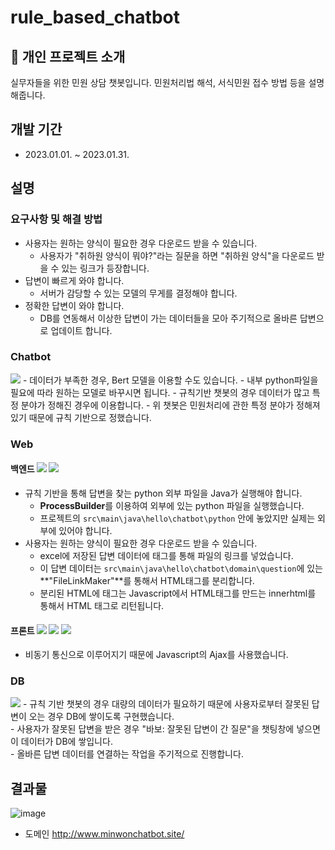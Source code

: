 # rule_based_chatbot

## 🤖 개인 프로젝트 소개 
실무자들을 위한 민원 상담 챗봇입니다.
민원처리법 해석, 서식민원 접수 방법 등을 설명해줍니다.

## 개발 기간
- 2023.01.01. ~ 2023.01.31.

## 설명

### 요구사항 및 해결 방법
- 사용자는 원하는 양식이 필요한 경우 다운로드 받을 수 있습니다. 
  - 사용자가 "취하원 양식이 뭐야?"라는 질문을 하면 "취하원 양식"을 다운로드 받을 수 있는 링크가 등장합니다.
- 답변이 빠르게 와야 합니다. 
  - 서버가 감당할 수 있는 모델의 무게를 결정해야 합니다.
- 정확한 답변이 와야 합니다.
  - DB를 연동해서 이상한 답변이 가는 데이터들을 모아 주기적으로 올바른 답변으로 업데이트 합니다.
  
### Chatbot
<img src="https://img.shields.io/badge/Language-python-green"/>
- 데이터가 부족한 경우, Bert 모델을 이용할 수도 있습니다.
- 내부 python파일을 필요에 따라 원하는 모델로 바꾸시면 됩니다.
- 규칙기반 챗봇의 경우 데이터가 많고 특정 분야가 정해진 경우에 이용합니다.
- 위 챗봇은 민원처리에 관한 특정 분야가 정해져 있기 때문에 규칙 기반으로 정했습니다.

### Web
 #### 백엔드 <img src="https://img.shields.io/badge/Language-Java-green"/> <img src="https://img.shields.io/badge/Framwork-Springboot-red"/> 
- 규칙 기반을 통해 답변을 찾는 python 외부 파일을 Java가 실행해야 합니다.
  - **ProcessBuilder**를 이용하여 외부에 있는 python 파일을 실행했습니다.
  - 프로젝트의 ```src\main\java\hello\chatbot\python``` 안에 놓았지만 실제는 외부에 있어야 합니다.
- 사용자는 원하는 양식이 필요한 경우 다운로드 받을 수 있습니다. 
  - excel에 저장된 답변 데이터에 <a>태그를 통해 파일의 링크를 넣었습니다.
  - 이 답변 데이터는 ```src\main\java\hello\chatbot\domain\question```에 있는 **"FileLinkMaker"**를 통해서 HTML태그를 분리합니다.
  - 분리된 HTML에 태그는 Javascript에서 HTML태그를 만드는 innerhtml를 통해서 HTML 태그로 리턴됩니다.  
 #### 프론트 <img src="https://img.shields.io/badge/Language-Javascript-green"/>  <img src="https://img.shields.io/badge/Language-HTML-green"/> <img src="https://img.shields.io/badge/Language-CSS-green"/>
- 비동기 통신으로 이루어지기 때문에 Javascript의 Ajax를 사용했습니다.

### DB 
<img src="https://img.shields.io/badge/DB-Cloud%20DB%20for%20MySQL%20-orange"/> 
- 규칙 기반 챗봇의 경우 대량의 데이터가 필요하기 때문에 사용자로부터 잘못된 답변이 오는 경우 DB에 쌓이도록 구현했습니다.</br>
  - 사용자가 잘못된 답변을 받은 경우 "바보: 잘못된 답변이 간 질문"을 챗팅창에 넣으면 이 데이터가 DB에 쌓입니다.</br>
  - 올바른 답변 데이터를 연결하는 작업을 주기적으로 진행합니다.</br>
    
## 결과물
![image](https://user-images.githubusercontent.com/108210958/227143931-9690e5d3-1242-4cc6-a921-00c29724d717.png)

- 도메인
http://www.minwonchatbot.site/

